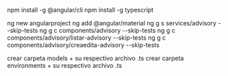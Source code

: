npm install -g @angular/cli
npm install -g typescript

ng new angularproject
ng add @angular/material
ng g s services/advisory --skip-tests
ng g c components/advisory --skip-tests
ng g c components/advisory/listar-advisory --skip-tests
ng g c components/advisory/creaedita-advisory --skip-tests


crear carpeta models + su respectivo archivo .ts
crear carpeta environments + su respectivo archivo .ts
